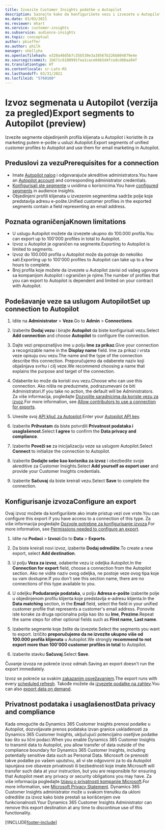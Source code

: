 ```yaml
---
title: Izvezite Customer Insights podatke u Autopilot
description: Saznajte kako da konfigurišete vezu i izvezete u Autopilot.
ms.date: 03/03/2021
ms.reviewer: mhart
ms.service: customer-insights
ms.subservice: audience-insights
ms.topic: conceptual
author: pkieffer
ms.author: philk
manager: shellyha
ms.openlocfilehash: e320a48d5b7c35b530e3a38567b226b804879e4e
ms.sourcegitcommit: 1b671c6100991fea1cace04b5d4fcedcd88aa94f
ms.translationtype: HT
ms.contentlocale: sr-Latn-RS
ms.lasthandoff: 03/31/2021
ms.locfileid: "5760160"
---
```

# <a name="export-segments-to-autopilot-preview"></a><span data-ttu-id="85787-103">Izvoz segmenata u Autopilot (verzija za pregled)</span><span class="sxs-lookup"><span data-stu-id="85787-103">Export segments to Autopilot (preview)</span></span>

<span data-ttu-id="85787-104">Izvezite segmente objedinjenih profila klijenata u Autopilot i koristite ih za marketing putem e-pošte u usluzi Autopilot.</span><span class="sxs-lookup"><span data-stu-id="85787-104">Export segments of unified customer profiles to Autopilot and use them for email marketing in Autopilot.</span></span> 

## <a name="prerequisites-for-a-connection"></a><span data-ttu-id="85787-105">Preduslovi za vezu</span><span class="sxs-lookup"><span data-stu-id="85787-105">Prerequisites for a connection</span></span>

-   <span data-ttu-id="85787-106">Imate [Autopilot nalog](https://www.autopilothq.com/) i odgovarajuće akreditive administratora.</span><span class="sxs-lookup"><span data-stu-id="85787-106">You have an [Autopilot account](https://www.autopilothq.com/) and corresponding administrator credentials.</span></span>
-   <span data-ttu-id="85787-107">[Konfigurisali ste segmente](segments.md) u uvidima o korisnicima.</span><span class="sxs-lookup"><span data-stu-id="85787-107">You have [configured segments](segments.md) in audience insights.</span></span>
-   <span data-ttu-id="85787-108">Objedinjeni profili klijenata u izvezenim segmentima sadrže polje koje predstavlja adresu e-pošte.</span><span class="sxs-lookup"><span data-stu-id="85787-108">Unified customer profiles in the exported segments contain a field representing an email address.</span></span>

## <a name="known-limitations"></a><span data-ttu-id="85787-109">Poznata ograničenja</span><span class="sxs-lookup"><span data-stu-id="85787-109">Known limitations</span></span>

- <span data-ttu-id="85787-110">U uslugu Autopilot možete da izvezete ukupno do 100.000 profila.</span><span class="sxs-lookup"><span data-stu-id="85787-110">You can export up to 100'000 profiles in total to Autopilot.</span></span>
- <span data-ttu-id="85787-111">Izvoz u Autopilot je ograničen na segmente.</span><span class="sxs-lookup"><span data-stu-id="85787-111">Exporting to Autopilot is limited to segments.</span></span>
- <span data-ttu-id="85787-112">Izvoz do 100.000 profila u Autopilot može da potraje do nekoliko sati.</span><span class="sxs-lookup"><span data-stu-id="85787-112">Exporting up to 100'000 profiles to Autopilot can take up to a few hours to complete.</span></span> 
- <span data-ttu-id="85787-113">Broj profila koje možete da izvezete u Autopilot zavisi od vašeg ugovora sa kompanijom Autopilot i ograničen je njime.</span><span class="sxs-lookup"><span data-stu-id="85787-113">The number of profiles that you can export to Autopilot is dependent and limited on your contract with Autopilot.</span></span>

## <a name="set-up-connection-to-autopilot"></a><span data-ttu-id="85787-114">Podešavanje veze sa uslugom Autopilot</span><span class="sxs-lookup"><span data-stu-id="85787-114">Set up connection to Autopilot</span></span>

1. <span data-ttu-id="85787-115">Idite na **Administrator** > **Veze**.</span><span class="sxs-lookup"><span data-stu-id="85787-115">Go to **Admin** > **Connections**.</span></span>

1. <span data-ttu-id="85787-116">Izaberite **Dodaj vezu** i birajte **Autopilot** da biste konfigurisali vezu.</span><span class="sxs-lookup"><span data-stu-id="85787-116">Select **Add connection** and choose **Autopilot** to configure the connection.</span></span>

1. <span data-ttu-id="85787-117">Dajte vezi prepoznatljivo ime u polju **Ime za prikaz**.</span><span class="sxs-lookup"><span data-stu-id="85787-117">Give your connection a recognizable name in the **Display name** field.</span></span> <span data-ttu-id="85787-118">Ime za prikaz i vrsta veze opisuju ovu vezu.</span><span class="sxs-lookup"><span data-stu-id="85787-118">The name and the type of the connection describe this connection.</span></span> <span data-ttu-id="85787-119">Preporučujemo da odaberete naziv koji objašnjava svrhu i cilj veze.</span><span class="sxs-lookup"><span data-stu-id="85787-119">We recommend choosing a name that explains the purpose and target of the connection.</span></span>

1. <span data-ttu-id="85787-120">Odaberite ko može da koristi ovu vezu.</span><span class="sxs-lookup"><span data-stu-id="85787-120">Choose who can use this connection.</span></span> <span data-ttu-id="85787-121">Ako ništa ne preduzmete, podrazumevani će biti Administratori.</span><span class="sxs-lookup"><span data-stu-id="85787-121">If you take no action, the default will be Administrators.</span></span> <span data-ttu-id="85787-122">Za više informacija, pogledajte [Dozvolite saradnicima da koriste vezu za izvoz](connections.md#allow-contributors-to-use-a-connection-for-exports).</span><span class="sxs-lookup"><span data-stu-id="85787-122">For more information, see [Allow contributors to use a connection for exports](connections.md#allow-contributors-to-use-a-connection-for-exports).</span></span>

3. <span data-ttu-id="85787-123">Unesite svoj [API ključ za Autopilot](https://autopilot.docs.apiary.io/#).</span><span class="sxs-lookup"><span data-stu-id="85787-123">Enter your [Autopilot API key](https://autopilot.docs.apiary.io/#).</span></span>

1. <span data-ttu-id="85787-124">Izaberite **Prihvatam** da biste potvrdili **Privatnost podataka i usaglašenost**.</span><span class="sxs-lookup"><span data-stu-id="85787-124">Select **I agree** to confirm the **Data privacy and compliance**.</span></span>

1. <span data-ttu-id="85787-125">Izaberite **Poveži se** za inicijalizaciju veze sa uslugom Autopilot.</span><span class="sxs-lookup"><span data-stu-id="85787-125">Select **Connect** to initialize the connection to Autopilot.</span></span>

1. <span data-ttu-id="85787-126">Izaberite **Dodajte sebe kao korisnika za izvoz** i obezbedite svoje akreditive za Customer Insights.</span><span class="sxs-lookup"><span data-stu-id="85787-126">Select **Add yourself as export user** and provide your Customer Insights credentials.</span></span>

1. <span data-ttu-id="85787-127">Izaberite **Sačuvaj** da biste kreirali vezu.</span><span class="sxs-lookup"><span data-stu-id="85787-127">Select **Save** to complete the connection.</span></span>

## <a name="configure-an-export"></a><span data-ttu-id="85787-128">Konfigurisanje izvoza</span><span class="sxs-lookup"><span data-stu-id="85787-128">Configure an export</span></span>

<span data-ttu-id="85787-129">Ovaj izvoz možete da konfigurišete ako imate pristup vezi ove vrste.</span><span class="sxs-lookup"><span data-stu-id="85787-129">You can configure this export if you have access to a connection of this type.</span></span> <span data-ttu-id="85787-130">Za više informacija pogledajte [Dozvole potrebne za konfigurisanje izvoza](export-destinations.md#set-up-a-new-export).</span><span class="sxs-lookup"><span data-stu-id="85787-130">For more information, see [Permissions needed to configure an export](export-destinations.md#set-up-a-new-export).</span></span>

1. <span data-ttu-id="85787-131">Idite na **Podaci** > **Izvozi**.</span><span class="sxs-lookup"><span data-stu-id="85787-131">Go to **Data** > **Exports**.</span></span>

1. <span data-ttu-id="85787-132">Da biste kreirali novi izvoz, izaberite **Dodaj odredište**.</span><span class="sxs-lookup"><span data-stu-id="85787-132">To create a new export, select **Add destination**.</span></span>

1. <span data-ttu-id="85787-133">U polju **Veza za izvoz**, odaberite vezu iz odeljka Autopilot.</span><span class="sxs-lookup"><span data-stu-id="85787-133">In the **Connection for export** field, choose a connection from the Autopilot section.</span></span> <span data-ttu-id="85787-134">Ako ne vidite naziv ovog odeljka, ne postoje veze ovog tipa koje su vam dostupne.</span><span class="sxs-lookup"><span data-stu-id="85787-134">If you don't see this section name, there are no connections of this type available to you.</span></span>

3. <span data-ttu-id="85787-135">U odeljku **Podudaranje podataka**, u polju **Adresa e-pošte** izaberite polje u objedinjenom profilu klijenta koje predstavlja e-adresu klijenta.</span><span class="sxs-lookup"><span data-stu-id="85787-135">In the **Data matching** section, in the **Email** field, select the field in your unified customer profile that represents a customer's email address.</span></span> <span data-ttu-id="85787-136">Ponovite iste korake za druga opcionalna polja kao što su **Ime**, **Prezime**.</span><span class="sxs-lookup"><span data-stu-id="85787-136">Repeat the same steps for other optional fields such as **First name**, **Last name**.</span></span>

1. <span data-ttu-id="85787-137">Izaberite segmente koje želite da izvezete.</span><span class="sxs-lookup"><span data-stu-id="85787-137">Select the segments you want to export.</span></span> <span data-ttu-id="85787-138">Izričito **preporučujemo da ne izvozite ukupno više od 100.000 profila klijenata** u Autopilot.</span><span class="sxs-lookup"><span data-stu-id="85787-138">We strongly **recommend to not export more than 100'000 customer profiles in total** to Autopilot.</span></span> 

1. <span data-ttu-id="85787-139">Izaberite stavku **Sačuvaj**.</span><span class="sxs-lookup"><span data-stu-id="85787-139">Select **Save**.</span></span>

<span data-ttu-id="85787-140">Čuvanje izvoza ne pokreće izvoz odmah.</span><span class="sxs-lookup"><span data-stu-id="85787-140">Saving an export doesn't run the export immediately.</span></span>

<span data-ttu-id="85787-141">Izvoz se pokreće sa svakim [zakazanim osvežavanjem](system.md#schedule-tab).</span><span class="sxs-lookup"><span data-stu-id="85787-141">The export runs with every [scheduled refresh](system.md#schedule-tab).</span></span> <span data-ttu-id="85787-142">Takođe možete da [izvezete podatke na zahtev](export-destinations.md#run-exports-on-demand).</span><span class="sxs-lookup"><span data-stu-id="85787-142">You can also [export data on demand](export-destinations.md#run-exports-on-demand).</span></span> 

## <a name="data-privacy-and-compliance"></a><span data-ttu-id="85787-143">Privatnost podataka i usaglašenost</span><span class="sxs-lookup"><span data-stu-id="85787-143">Data privacy and compliance</span></span>

<span data-ttu-id="85787-144">Kada omogućite da Dynamics 365 Customer Insights prenosi podatke u Autopilot, dozvoljavate prenos podataka izvan granice usklađenosti za Dynamics 365 Customer Insights, uključujući potencijalno osetljive podatke kao što su lični podaci.</span><span class="sxs-lookup"><span data-stu-id="85787-144">When you enable Dynamics 365 Customer Insights to transmit data to Autopilot, you allow transfer of data outside of the compliance boundary for Dynamics 365 Customer Insights, including potentially sensitive data such as Personal Data.</span></span> <span data-ttu-id="85787-145">Microsoft će prenositi takve podatke po vašem uputstvu, ali vi ste odgovorni za to da Autopilot ispunjava sve obaveze privatnosti ili bezbednosti koje imate.</span><span class="sxs-lookup"><span data-stu-id="85787-145">Microsoft will transfer such data at your instruction, but you are responsible for ensuring that Autopilot meet any privacy or security obligations you may have.</span></span> <span data-ttu-id="85787-146">Za više informacija pogledajte [Izjavu o privatnosti kompanije Microsoft](https://go.microsoft.com/fwlink/?linkid=396732).</span><span class="sxs-lookup"><span data-stu-id="85787-146">For more information, see [Microsoft Privacy Statement](https://go.microsoft.com/fwlink/?linkid=396732).</span></span>
<span data-ttu-id="85787-147">Dynamics 365 Customer Insights administrator može u svakom trenutku da ukloni odredište za izvoz kako biste prestali sa korišćenjem ove funkcionalnosti.</span><span class="sxs-lookup"><span data-stu-id="85787-147">Your Dynamics 365 Customer Insights Administrator can remove this export destination at any time to discontinue use of this functionality.</span></span>


[!INCLUDE[footer-include](../includes/footer-banner.md)]
